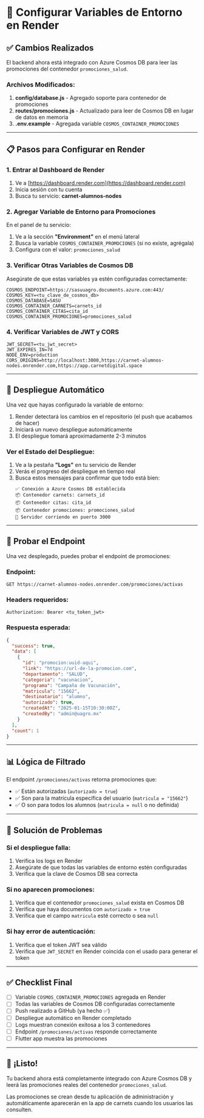 # 🚀 Configurar Variables de Entorno en Render

## ✅ Cambios Realizados

El backend ahora está integrado con Azure Cosmos DB para leer las promociones del contenedor `promociones_salud`.

### Archivos Modificados:
1. **config/database.js** - Agregado soporte para contenedor de promociones
2. **routes/promociones.js** - Actualizado para leer de Cosmos DB en lugar de datos en memoria
3. **.env.example** - Agregada variable `COSMOS_CONTAINER_PROMOCIONES`

---

## 📋 Pasos para Configurar en Render

### 1. Entrar al Dashboard de Render
1. Ve a [https://dashboard.render.com](https://dashboard.render.com)
2. Inicia sesión con tu cuenta
3. Busca tu servicio: **carnet-alumnos-nodes**

### 2. Agregar Variable de Entorno para Promociones

En el panel de tu servicio:

1. Ve a la sección **"Environment"** en el menú lateral
2. Busca la variable `COSMOS_CONTAINER_PROMOCIONES` (si no existe, agrégala)
3. Configura con el valor: `promociones_salud`

### 3. Verificar Otras Variables de Cosmos DB

Asegúrate de que estas variables ya estén configuradas correctamente:

```
COSMOS_ENDPOINT=https://sasuuagro.documents.azure.com:443/
COSMOS_KEY=<tu_clave_de_cosmos_db>
COSMOS_DATABASE=SASU
COSMOS_CONTAINER_CARNETS=carnets_id
COSMOS_CONTAINER_CITAS=cita_id
COSMOS_CONTAINER_PROMOCIONES=promociones_salud
```

### 4. Verificar Variables de JWT y CORS

```
JWT_SECRET=<tu_jwt_secret>
JWT_EXPIRES_IN=7d
NODE_ENV=production
CORS_ORIGINS=http://localhost:3000,https://carnet-alumnos-nodes.onrender.com,https://app.carnetdigital.space
```

---

## 🔄 Despliegue Automático

Una vez que hayas configurado la variable de entorno:

1. Render detectará los cambios en el repositorio (el push que acabamos de hacer)
2. Iniciará un nuevo despliegue automáticamente
3. El despliegue tomará aproximadamente 2-3 minutos

### Ver el Estado del Despliegue:

1. Ve a la pestaña **"Logs"** en tu servicio de Render
2. Verás el progreso del despliegue en tiempo real
3. Busca estos mensajes para confirmar que todo está bien:
   ```
   ✅ Conexión a Azure Cosmos DB establecida
   📦 Contenedor carnets: carnets_id
   📦 Contenedor citas: cita_id
   📦 Contenedor promociones: promociones_salud
   🚀 Servidor corriendo en puerto 3000
   ```

---

## 🧪 Probar el Endpoint

Una vez desplegado, puedes probar el endpoint de promociones:

### Endpoint:
```
GET https://carnet-alumnos-nodes.onrender.com/promociones/activas
```

### Headers requeridos:
```
Authorization: Bearer <tu_token_jwt>
```

### Respuesta esperada:
```json
{
  "success": true,
  "data": [
    {
      "id": "promocion:uuid-aqui",
      "link": "https://url-de-la-promocion.com",
      "departamento": "SALUD",
      "categoria": "vacunacion",
      "programa": "Campaña de Vacunación",
      "matricula": "15662",
      "destinatario": "alumno",
      "autorizado": true,
      "createdAt": "2025-01-15T10:30:00Z",
      "createdBy": "admin@uagro.mx"
    }
  ],
  "count": 1
}
```

---

## 📊 Lógica de Filtrado

El endpoint `/promociones/activas` retorna promociones que:
- ✅ Están autorizadas (`autorizado = true`)
- ✅ Son para la matrícula específica del usuario (`matricula = "15662"`)
- ✅ O son para todos los alumnos (`matricula = null` o no definida)

---

## 🐛 Solución de Problemas

### Si el despliegue falla:
1. Verifica los logs en Render
2. Asegúrate de que todas las variables de entorno estén configuradas
3. Verifica que la clave de Cosmos DB sea correcta

### Si no aparecen promociones:
1. Verifica que el contenedor `promociones_salud` exista en Cosmos DB
2. Verifica que haya documentos con `autorizado = true`
3. Verifica que el campo `matricula` esté correcto o sea `null`

### Si hay error de autenticación:
1. Verifica que el token JWT sea válido
2. Verifica que `JWT_SECRET` en Render coincida con el usado para generar el token

---

## ✅ Checklist Final

- [ ] Variable `COSMOS_CONTAINER_PROMOCIONES` agregada en Render
- [ ] Todas las variables de Cosmos DB configuradas correctamente
- [ ] Push realizado a GitHub (ya hecho ✅)
- [ ] Despliegue automático en Render completado
- [ ] Logs muestran conexión exitosa a los 3 contenedores
- [ ] Endpoint `/promociones/activas` responde correctamente
- [ ] Flutter app muestra las promociones

---

## 🎉 ¡Listo!

Tu backend ahora está completamente integrado con Azure Cosmos DB y leerá las promociones reales del contenedor `promociones_salud`.

Las promociones se crean desde tu aplicación de administración y automáticamente aparecerán en la app de carnets cuando los usuarios las consulten.
